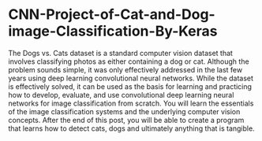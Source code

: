 # CNN-Project-of-Cat-and-Dog-image-Classification-By-Keras
The Dogs vs. Cats dataset is a standard computer vision dataset that involves classifying photos as either containing a dog or cat.  Although the problem sounds simple, it was only effectively addressed in the last few years using deep learning convolutional neural networks. While the dataset is effectively solved, it can be used as the basis for learning and practicing how to develop, evaluate, and use convolutional deep learning neural networks for image classification from scratch.    You will learn the essentials of the image classification systems and the underlying computer vision concepts. After the end of this post, you will be able to create a program that learns how to detect cats, dogs and ultimately anything that is tangible.
